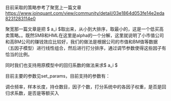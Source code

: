 目前采取的策略参考了聚宽上一篇文章 https://www.joinquant.com/view/community/detail/03e1864d053fe14e2eda8231283114e0

聚宽那一篇文章是把 $ a_i $取出来，从小到大排序，取最小的，这是一个低买高卖策略。。既然SMB和HML在这里是alpha的一个分解，这里就说明了小市值公司和高BM公司的赚钱效应比较好，我们的做法是根据公司的市值和BM值等数据（五因子模型）进行线性组合，然后进行打分排序，通过调节参数使得这些因子有恰当的比例。

同时我们也支持用原模型中的回归系数的做法来求$ a_i $

目前主要的参数见set_params，目前支持的参数有：

调仓频率，样本长度，持仓数目，因子个数，打分系统中的各因子权重，是否是回归求系数，是否是等额买入
